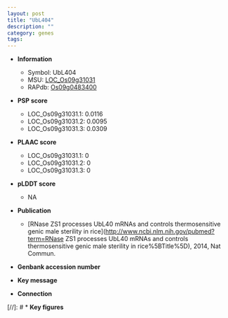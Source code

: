 ```yaml
---
layout: post
title: "UbL404"
description: ""
category: genes
tags: 
---
```


* **Information**  
    + Symbol: UbL404  
    + MSU: [LOC_Os09g31031](http://rice.plantbiology.msu.edu/cgi-bin/ORF_infopage.cgi?orf=LOC_Os09g31031)  
    + RAPdb: [Os09g0483400](http://rapdb.dna.affrc.go.jp/viewer/gbrowse_details/irgsp1?name=Os09g0483400)  

* **PSP score**  
    + LOC_Os09g31031.1: 0.0116 
    + LOC_Os09g31031.2: 0.0095 
    + LOC_Os09g31031.3: 0.0309 

* **PLAAC score**  
    + LOC_Os09g31031.1: 0 
    + LOC_Os09g31031.2: 0 
    + LOC_Os09g31031.3: 0 

* **pLDDT score**
    + NA


* **Publication**  
    + [RNase ZS1 processes UbL40 mRNAs and controls thermosensitive genic male sterility in rice](http://www.ncbi.nlm.nih.gov/pubmed?term=RNase ZS1 processes UbL40 mRNAs and controls thermosensitive genic male sterility in rice%5BTitle%5D), 2014, Nat Commun.

* **Genbank accession number**  

* **Key message**  

* **Connection**  

[//]: # * **Key figures**  


